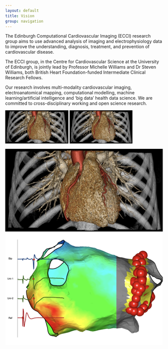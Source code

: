 ```yaml
---
layout: default
title: Vision
group: navigation
---
```


The Edinburgh Computational Cardiovascular Imaging (ECCI) research group aims to use advanced analysis of imaging and electrophysiology data to improve the understanding, diagnosis, treatment, and prevention of cardiovascular disease.

The ECCI group, in the Centre for Cardiovascular Science at the University of Edinburgh, is jointly lead by Professor Michelle Williams and Dr Steven Williams, both British Heart Foundation-funded Intermediate Clinical Research Fellows. 

Our research involves multi-modality cardiovascular imaging, electroanatomical mapping, computational modelling, machine learning/artificial intelligence and ‘big data’ health data science. We are committed to cross-disciplinary working and open science research. 

<img src="/img/vision1.png" style="width:40%;" />
<img src="/img/vision1.png" style="width:40%;" />

<div style="clear: both"></div>

![](/img/vision1.png)
![](/img/vision2.png)

